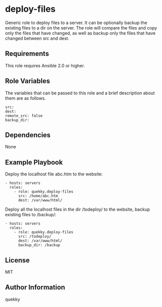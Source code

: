 deploy-files
============

Generic role to deploy files to a server. It can be optionally backup the existing files to a dir on the server.
The role will compare the files and copy only the files that have changed, as well as backup only the files that have changed between src and dest.

Requirements
------------

This role requires Ansible 2.0 or higher.

Role Variables
--------------

The variables that can be passed to this role and a brief description about them are as follows.

	src:
	dest:
	remote_src: false
	backup_dir:


Dependencies
------------

None

Example Playbook
----------------

Deploy the localhost file abc.htm to the website:

    - hosts: servers
      roles:
        - role: quekky.deploy-files
          src: /home/abc.htm
          dest: /var/www/html/

Deploy all the localhost files in the dir /todeploy/ to the website, backup existing files to /backup/:

    - hosts: servers
      roles:
        - role: quekky.deploy-files
          src: /todeploy/
          dest: /var/www/html/
          backup_dir: /backup

License
-------

MIT

Author Information
------------------

quekky
